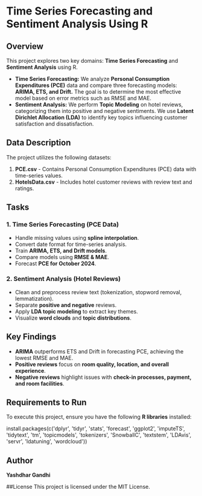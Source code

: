 # Time Series Forecasting and Sentiment Analysis Using R

## Overview
This project explores two key domains: **Time Series Forecasting** and **Sentiment Analysis** using R.  
- **Time Series Forecasting:** We analyze **Personal Consumption Expenditures (PCE)** data and compare three forecasting models: **ARIMA, ETS, and Drift.** The goal is to determine the most effective model based on error metrics such as RMSE and MAE.
- **Sentiment Analysis:** We perform **Topic Modeling** on hotel reviews, categorizing them into positive and negative sentiments. We use **Latent Dirichlet Allocation (LDA)** to identify key topics influencing customer satisfaction and dissatisfaction.

## Data Description
The project utilizes the following datasets:
1. **PCE.csv** - Contains Personal Consumption Expenditures (PCE) data with time-series values.
2. **HotelsData.csv** - Includes hotel customer reviews with review text and ratings.

## Tasks
### 1. Time Series Forecasting (PCE Data)
- Handle missing values using **spline interpolation**.
- Convert date format for time-series analysis.
- Train **ARIMA, ETS, and Drift models**.
- Compare models using **RMSE & MAE**.
- Forecast **PCE for October 2024**.

### 2. Sentiment Analysis (Hotel Reviews)
- Clean and preprocess review text (tokenization, stopword removal, lemmatization).
- Separate **positive and negative** reviews.
- Apply **LDA topic modeling** to extract key themes.
- Visualize **word clouds** and **topic distributions**.

## Key Findings
- **ARIMA** outperforms ETS and Drift in forecasting PCE, achieving the lowest RMSE and MAE.
- **Positive reviews** focus on **room quality, location, and overall experience**.
- **Negative reviews** highlight issues with **check-in processes, payment, and room facilities**.

## Requirements to Run
To execute this project, ensure you have the following **R libraries** installed:

install.packages(c('dplyr', 'tidyr', 'stats', 'forecast', 'ggplot2', 'imputeTS', 'tidytext', 
                   'tm', 'topicmodels', 'tokenizers', 'SnowballC', 'textstem', 'LDAvis', 
                   'servr', 'ldatuning', 'wordcloud'))
## Author
**Yashdhar Gandhi**

##License
This project is licensed under the MIT License.
